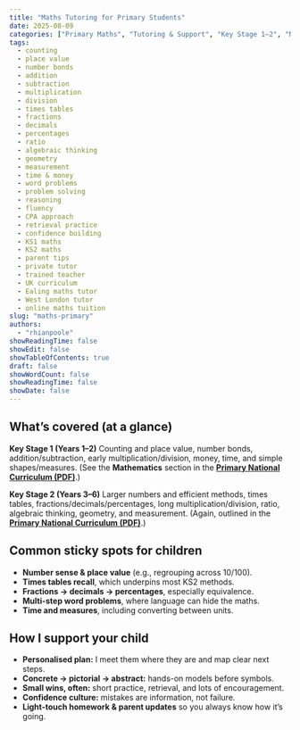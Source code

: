 ```yaml
---
title: "Maths Tutoring for Primary Students"
date: 2025-08-09
categories: ["Primary Maths", "Tutoring & Support", "Key Stage 1–2", "National Curriculum (England)"]
tags:
  - counting
  - place value
  - number bonds
  - addition
  - subtraction
  - multiplication
  - division
  - times tables
  - fractions
  - decimals
  - percentages
  - ratio
  - algebraic thinking
  - geometry
  - measurement
  - time & money
  - word problems
  - problem solving
  - reasoning
  - fluency
  - CPA approach
  - retrieval practice
  - confidence building
  - KS1 maths
  - KS2 maths
  - parent tips
  - private tutor
  - trained teacher
  - UK curriculum
  - Ealing maths tutor
  - West London tutor
  - online maths tuition
slug: "maths-primary"
authors:
  - "rhianpoole"
showReadingTime: false
showEdit: false
showTableOfContents: true
draft: false
showWordCount: false
showReadingTime: false
showDate: false
---
```


## What’s covered (at a glance)

**Key Stage 1 (Years 1–2)**
Counting and place value, number bonds, addition/subtraction, early multiplication/division, money, time, and simple shapes/measures.
(See the **Mathematics** section in the **[Primary National Curriculum (PDF)](https://assets.publishing.service.gov.uk/media/5a81a9abe5274a2e8ab55319/PRIMARY_national_curriculum.pdf)**.)

**Key Stage 2 (Years 3–6)**
Larger numbers and efficient methods, times tables, fractions/decimals/percentages, long multiplication/division, ratio, algebraic thinking, geometry, and measurement.
(Again, outlined in the **[Primary National Curriculum (PDF)](https://assets.publishing.service.gov.uk/media/5a81a9abe5274a2e8ab55319/PRIMARY_national_curriculum.pdf)**.)

## Common sticky spots for children

* **Number sense & place value** (e.g., regrouping across 10/100).
* **Times tables recall**, which underpins most KS2 methods.
* **Fractions → decimals → percentages**, especially equivalence.
* **Multi-step word problems**, where language can hide the maths.
* **Time and measures**, including converting between units.

## How I support your child

* **Personalised plan:** I meet them where they are and map clear next steps.
* **Concrete → pictorial → abstract:** hands-on models before symbols.
* **Small wins, often:** short practice, retrieval, and lots of encouragement.
* **Confidence culture:** mistakes are information, not failure.
* **Light-touch homework & parent updates** so you always know how it’s going.
